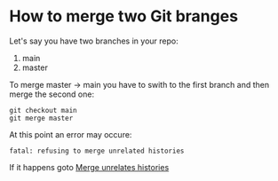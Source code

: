
# How to merge two Git branges

Let's say you have two branches in your repo:

1. main 
1. master

To merge master -> main you have to swith to the first branch and then merge the second one:
    
    git checkout main
    git merge master

At this point an error may occure:
    
    fatal: refusing to merge unrelated histories

If it happens goto [Merge unrelates histories](merge_histories.md)
